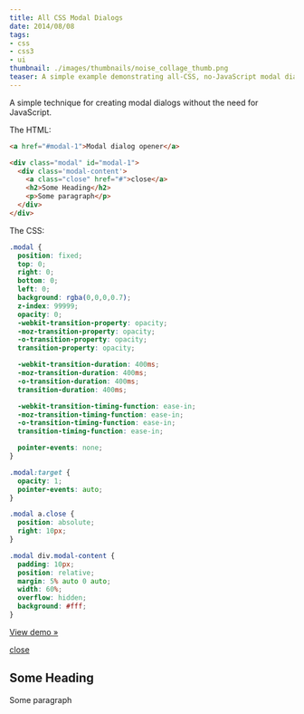 ```yaml
---
title: All CSS Modal Dialogs
date: 2014/08/08
tags:
- css
- css3
- ui
thumbnail: ./images/thumbnails/noise_collage_thumb.png
teaser: A simple example demonstrating all-CSS, no-JavaScript modal dialogs.
---
```


A simple technique for creating modal dialogs without the need for JavaScript.

The HTML:

```html
<a href="#modal-1">Modal dialog opener</a>

<div class="modal" id="modal-1">
  <div class='modal-content'>
    <a class="close" href="#">close</a>
    <h2>Some Heading</h2>
    <p>Some paragraph</p>
  </div>
</div>
```

The CSS:

```css
.modal {
  position: fixed;
  top: 0;
  right: 0;
  bottom: 0;
  left: 0;
  background: rgba(0,0,0,0.7);
  z-index: 99999;
  opacity: 0;
  -webkit-transition-property: opacity;
  -moz-transition-property: opacity;
  -o-transition-property: opacity;
  transition-property: opacity;

  -webkit-transition-duration: 400ms;
  -moz-transition-duration: 400ms;
  -o-transition-duration: 400ms;
  transition-duration: 400ms;

  -webkit-transition-timing-function: ease-in;
  -moz-transition-timing-function: ease-in;
  -o-transition-timing-function: ease-in;
  transition-timing-function: ease-in;

  pointer-events: none;
}

.modal:target {
  opacity: 1;
  pointer-events: auto;
}

.modal a.close {
  position: absolute;
  right: 10px;
}

.modal div.modal-content {
  padding: 10px;
  position: relative;
  margin: 5% auto 0 auto;
  width: 60%;
  overflow: hidden;
  background: #fff;
}
```

<a class="modal-trigger" href="#modal-1">View demo &raquo;</a>

<div class="modal" id="modal-1">
  <div class='modal-content'>
    <a class="close" href="#">close</a>
    <h2>Some Heading</h2>
    <p>Some paragraph</p>
  </div>
</div>
